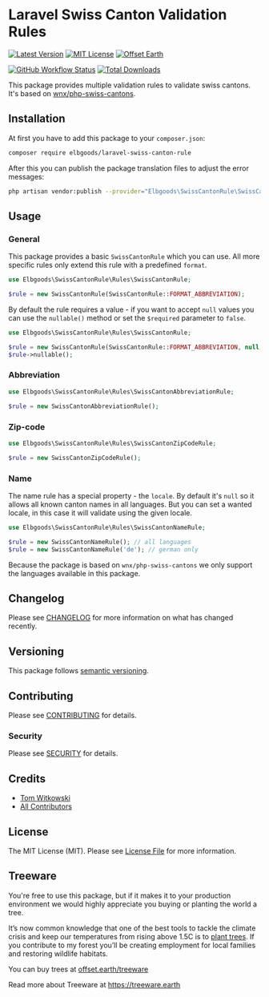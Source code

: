 # Laravel Swiss Canton Validation Rules

[![Latest Version](http://img.shields.io/packagist/v/elbgoods/laravel-swiss-canton-rule.svg?label=Release&style=for-the-badge)](https://packagist.org/packages/elbgoods/laravel-swiss-canton-rule)
[![MIT License](https://img.shields.io/github/license/elbgoods/laravel-swiss-canton-rule.svg?label=License&color=blue&style=for-the-badge)](https://github.com/elbgoods/laravel-swiss-canton-rule/blob/master/LICENSE)
[![Offset Earth](https://img.shields.io/badge/Treeware-%F0%9F%8C%B3-green?style=for-the-badge&cacheSeconds=600)](https://plant.treeware.earth/elbgoods/laravel-swiss-canton-rule)

[![GitHub Workflow Status](https://img.shields.io/github/workflow/status/elbgoods/laravel-swiss-canton-rule/run-tests?label=tests&style=flat-square)](https://github.com/elbgoods/laravel-swiss-canton-rule/actions?query=workflow%3Arun-tests)
[![Total Downloads](https://img.shields.io/packagist/dt/elbgoods/laravel-swiss-canton-rule.svg?style=flat-square)](https://packagist.org/packages/elbgoods/laravel-swiss-canton-rule)


This package provides multiple validation rules to validate swiss cantons.
It's based on [wnx/php-swiss-cantons](https://github.com/stefanzweifel/php-swiss-cantons).

## Installation

At first you have to add this package to your `composer.json`:

```bash
composer require elbgoods/laravel-swiss-canton-rule
```

After this you can publish the package translation files to adjust the error messages:

```bash
php artisan vendor:publish --provider="Elbgoods\SwissCantonRule\SwissCantonRuleServiceProvider" --tag=lang
```

## Usage

### General

This package provides a basic `SwissCantonRule` which you can use. All more specific rules only extend this rule with a predefined `format`.

```php
use Elbgoods\SwissCantonRule\Rules\SwissCantonRule;

$rule = new SwissCantonRule(SwissCantonRule::FORMAT_ABBREVIATION);
```

By default the rule requires a value - if you want to accept `null` values you can use the `nullable()` method or set the `$required` parameter to `false`.

```php
use Elbgoods\SwissCantonRule\Rules\SwissCantonRule;

$rule = new SwissCantonRule(SwissCantonRule::FORMAT_ABBREVIATION, null, false);
$rule->nullable();
```

### Abbreviation

```php
use Elbgoods\SwissCantonRule\Rules\SwissCantonAbbreviationRule;

$rule = new SwissCantonAbbreviationRule();
```

### Zip-code

```php
use Elbgoods\SwissCantonRule\Rules\SwissCantonZipCodeRule;

$rule = new SwissCantonZipCodeRule();
```

### Name

The name rule has a special property - the `locale`. By default it's `null` so it allows all known canton names in all languages.
But you can set a wanted locale, in this case it will validate using the given locale.

```php
use Elbgoods\SwissCantonRule\Rules\SwissCantonNameRule;

$rule = new SwissCantonNameRule(); // all languages
$rule = new SwissCantonNameRule('de'); // german only
```

Because the package is based on `wnx/php-swiss-cantons` we only support the languages available in this package.

## Changelog

Please see [CHANGELOG](CHANGELOG.md) for more information on what has changed recently.

## Versioning

This package follows [semantic versioning](https://semver.org/).

## Contributing

Please see [CONTRIBUTING](CONTRIBUTING.md) for details.

### Security

Please see [SECURITY](SECURITY.md) for details.

## Credits

- [Tom Witkowski](https://github.com/Gummibeer)
- [All Contributors](https://github.com/elbgoods/laravel-swiss-canton-rule/graphs/contributors)

## License

The MIT License (MIT). Please see [License File](LICENSE) for more information.

## Treeware

You're free to use this package, but if it makes it to your production environment we would highly appreciate you buying or planting the world a tree.

It’s now common knowledge that one of the best tools to tackle the climate crisis and keep our temperatures from rising above 1.5C is to [plant trees](https://www.bbc.co.uk/news/science-environment-48870920). If you contribute to my forest you’ll be creating employment for local families and restoring wildlife habitats.

You can buy trees at [offset.earth/treeware](https://plant.treeware.earth/elbgoods/laravel-swiss-canton-rule)

Read more about Treeware at https://treeware.earth
